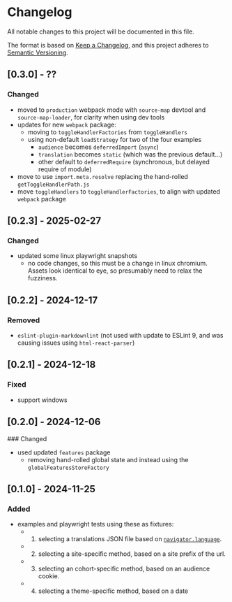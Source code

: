 # Changelog

All notable changes to this project will be documented in this file.

The format is based on [Keep a Changelog](https://keepachangelog.com/en/1.0.0/),
and this project adheres to [Semantic Versioning](https://semver.org/spec/v2.0.0.html).

## [0.3.0] - ??

### Changed

- moved to `production` webpack mode with `source-map` devtool and `source-map-loader`, for clarity when using dev tools
- updates for new `webpack` package:
  - moving to `toggleHandlerFactories` from `toggleHandlers`
  - using non-default `loadStrategy` for two of the four examples
    - `audience` becomes `deferredImport` (`async`)
    - `translation` becomes `static` (which was the previous default...)
    - other default to `deferredRequire` (synchronous, but delayed require of module)
- move to use `import.meta.resolve` replacing the hand-rolled `getToggleHandlerPath.js`
- move `toggleHandlers` to `toggleHandlerFactories`, to align with updated `webpack` package

## [0.2.3] - 2025-02-27

### Changed

- updated some linux playwright snapshots
  - no code changes, so this must be a change in linux chromium. Assets look identical to eye, so presumably need to relax the fuzziness.

## [0.2.2] - 2024-12-17

### Removed

- `eslint-plugin-markdownlint` (not used with update to ESLint 9, and was causing issues using `html-react-parser`)

## [0.2.1] - 2024-12-18

### Fixed

- support windows

## [0.2.0] - 2024-12-06

### Changed

- used updated `features` package
  - removing hand-rolled global state and instead using the `globalFeaturesStoreFactory`

## [0.1.0] - 2024-11-25

### Added

- examples and playwright tests using these as fixtures:
  - 1. selecting a translations JSON file based on [`navigator.language`](https://developer.mozilla.org/en-US/docs/Web/API/Navigator/language).
  - 2. selecting a site-specific method, based on a site prefix of the url.
  - 3. selecting an cohort-specific method, based on an audience cookie.
  - 4. selecting a theme-specific method, based on a date

